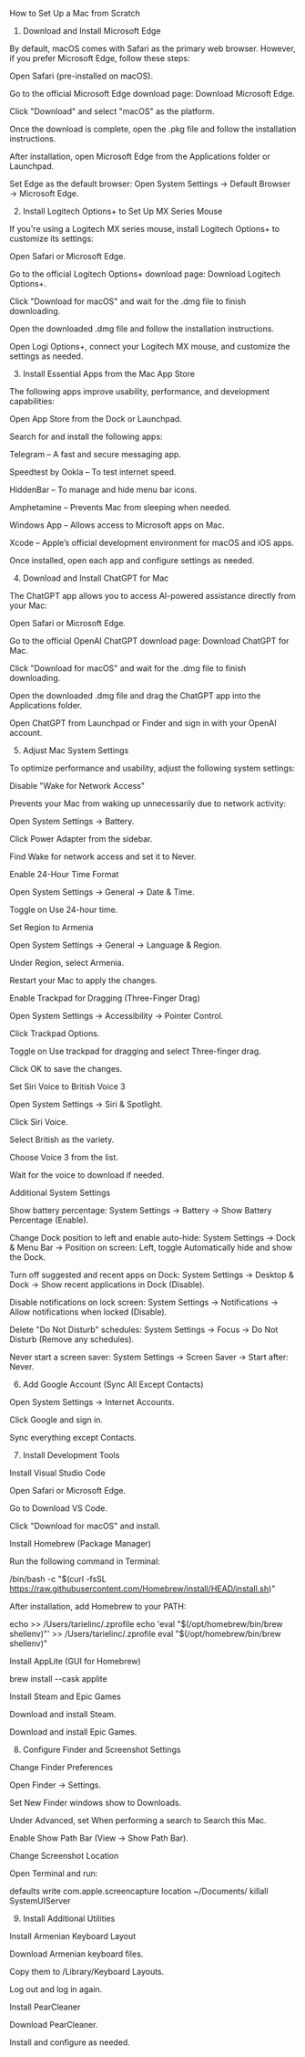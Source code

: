 How to Set Up a Mac from Scratch

1. Download and Install Microsoft Edge

By default, macOS comes with Safari as the primary web browser. However, if you prefer Microsoft Edge, follow these steps:

Open Safari (pre-installed on macOS).

Go to the official Microsoft Edge download page: Download Microsoft Edge.

Click "Download" and select "macOS" as the platform.

Once the download is complete, open the .pkg file and follow the installation instructions.

After installation, open Microsoft Edge from the Applications folder or Launchpad.

Set Edge as the default browser: Open System Settings → Default Browser → Microsoft Edge.

2. Install Logitech Options+ to Set Up MX Series Mouse

If you're using a Logitech MX series mouse, install Logitech Options+ to customize its settings:

Open Safari or Microsoft Edge.

Go to the official Logitech Options+ download page: Download Logitech Options+.

Click "Download for macOS" and wait for the .dmg file to finish downloading.

Open the downloaded .dmg file and follow the installation instructions.

Open Logi Options+, connect your Logitech MX mouse, and customize the settings as needed.

3. Install Essential Apps from the Mac App Store

The following apps improve usability, performance, and development capabilities:

Open App Store from the Dock or Launchpad.

Search for and install the following apps:

Telegram – A fast and secure messaging app.

Speedtest by Ookla – To test internet speed.

HiddenBar – To manage and hide menu bar icons.

Amphetamine – Prevents Mac from sleeping when needed.

Windows App – Allows access to Microsoft apps on Mac.

Xcode – Apple’s official development environment for macOS and iOS apps.

Once installed, open each app and configure settings as needed.

4. Download and Install ChatGPT for Mac

The ChatGPT app allows you to access AI-powered assistance directly from your Mac:

Open Safari or Microsoft Edge.

Go to the official OpenAI ChatGPT download page: Download ChatGPT for Mac.

Click "Download for macOS" and wait for the .dmg file to finish downloading.

Open the downloaded .dmg file and drag the ChatGPT app into the Applications folder.

Open ChatGPT from Launchpad or Finder and sign in with your OpenAI account.

5. Adjust Mac System Settings

To optimize performance and usability, adjust the following system settings:

Disable "Wake for Network Access"

Prevents your Mac from waking up unnecessarily due to network activity:

Open System Settings → Battery.

Click Power Adapter from the sidebar.

Find Wake for network access and set it to Never.

Enable 24-Hour Time Format

Open System Settings → General → Date & Time.

Toggle on Use 24-hour time.

Set Region to Armenia

Open System Settings → General → Language & Region.

Under Region, select Armenia.

Restart your Mac to apply the changes.

Enable Trackpad for Dragging (Three-Finger Drag)

Open System Settings → Accessibility → Pointer Control.

Click Trackpad Options.

Toggle on Use trackpad for dragging and select Three-finger drag.

Click OK to save the changes.

Set Siri Voice to British Voice 3

Open System Settings → Siri & Spotlight.

Click Siri Voice.

Select British as the variety.

Choose Voice 3 from the list.

Wait for the voice to download if needed.

Additional System Settings

Show battery percentage: System Settings → Battery → Show Battery Percentage (Enable).

Change Dock position to left and enable auto-hide: System Settings → Dock & Menu Bar → Position on screen: Left, toggle Automatically hide and show the Dock.

Turn off suggested and recent apps on Dock: System Settings → Desktop & Dock → Show recent applications in Dock (Disable).

Disable notifications on lock screen: System Settings → Notifications → Allow notifications when locked (Disable).

Delete "Do Not Disturb" schedules: System Settings → Focus → Do Not Disturb (Remove any schedules).

Never start a screen saver: System Settings → Screen Saver → Start after: Never.

6. Add Google Account (Sync All Except Contacts)

Open System Settings → Internet Accounts.

Click Google and sign in.

Sync everything except Contacts.

7. Install Development Tools

Install Visual Studio Code

Open Safari or Microsoft Edge.

Go to Download VS Code.

Click "Download for macOS" and install.

Install Homebrew (Package Manager)

Run the following command in Terminal:

/bin/bash -c "$(curl -fsSL https://raw.githubusercontent.com/Homebrew/install/HEAD/install.sh)"

After installation, add Homebrew to your PATH:

echo >> /Users/tarielinc/.zprofile
echo 'eval "$(/opt/homebrew/bin/brew shellenv)"' >> /Users/tarielinc/.zprofile
eval "$(/opt/homebrew/bin/brew shellenv)"

Install AppLite (GUI for Homebrew)

brew install --cask applite

Install Steam and Epic Games

Download and install Steam.

Download and install Epic Games.

8. Configure Finder and Screenshot Settings

Change Finder Preferences

Open Finder → Settings.

Set New Finder windows show to Downloads.

Under Advanced, set When performing a search to Search this Mac.

Enable Show Path Bar (View → Show Path Bar).

Change Screenshot Location

Open Terminal and run:

defaults write com.apple.screencapture location ~/Documents/
killall SystemUIServer

9. Install Additional Utilities

Install Armenian Keyboard Layout

Download Armenian keyboard files.

Copy them to /Library/Keyboard Layouts.

Log out and log in again.

Install PearCleaner

Download PearCleaner.

Install and configure as needed.
